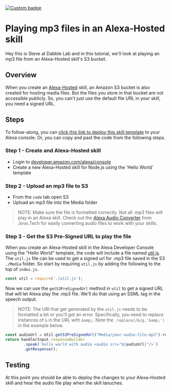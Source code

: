 [![Custom badge](https://img.shields.io/endpoint?url=https://badges-shields-io-88j4y07yzimq.runkit.sh)](https://deploy.dabble.dev/deploy/v2/yojf15ci7h)

# Playing mp3 files in an Alexa-Hosted skill
Hey this is Steve at Dabble Lab and in this tutorial, we'll look at playing an mp3 file from an Alexa-Hosted skill's S3 bucket.

## Overview

When you create an [Alexa-Hosted](https://developer.amazon.com/en-US/docs/alexa/hosted-skills/build-a-skill-end-to-end-using-an-alexa-hosted-skill.html) skill, an Amazon S3 bucket is also created for hosting media files. But the files you store in that bucket are not accessible publicly. So, you can't just use the default file URL in your skill, you need a signed URL.

## Steps

To follow-along, you can [click this link to deploy this skill template](https://deploy.dabble.dev/deploy/v2/yojf15ci7h) to your Alexa console. Or, you can copy and past the code from the following steps.

### Step 1 - Create and Alexa-Hosted skill
 - Login to [developer.amazon.com/alexa/console](https://developer.amazon.com/alexa/console)
 - Create a new Alexa-Hosted skill for Node.js using the 'Hello World' template

### Step 2 - Upload an mp3 file to S3
 - From the `code` tab open S3
 - Upload an mp3 file into the Media folder 
 > NOTE: Make sure the file is formatted correctly. Not all .mp3 files will play in an Alexa skill. Check out the [Alexa Audio Converter](https://www.jovo.tech/audio-converter) from Jovo.Tech for easily converting audio files to work with your skills.

### Step 3 - Get the S3 Pre-Signed URL to play the file

When you create an Alexa-Hosted skill in the Alexa Developer Console using the "Hello World" template, the code will include a file named [util.js](./lambda/util.js). The `util.js` file can be used to get a signed url for .mp3 file saved in the S3 `./Media` folder. So start by requiring `util.js` by adding the following to the top of `index.js`.

```javascript
const util = require('./util.js');
```

Now we can use the `getS3PreSignedUrl` method in `util` to get a signed URL that will let Alexa play the .mp3 file. We'll do that using an SSML tag in the speech output.  

> NOTE: The URI that get generated by the `util.js` needs to be formatted a bit or you'll get an error. Specifically, you need to replace instances of `&` in the URL with `&amp;`. Note the `.replace(/&/g,'&amp;')` in the example below.

```javascript
const audioUrl = Util.getS3PreSignedUrl("Media/your-audio-file.mp3").replace(/&/g,'&amp;');
return handlerInput.responseBuilder
        .speak(`hello world with audio <audio src="${audioUrl}"/>`)
        .getResponse();
```

## Testing

At this point you should be able to deploy the changes to your Alexa-Hosted skill and hear the audio file play when the skill lanuches. 



